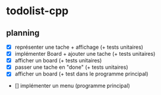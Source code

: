 # todolist-cpp

## planning

- [X] représenter une tache + affichage (+ tests unitaires)
- [X] implémenter Board + ajouter une tache (+ tests unitaires)
- [X] afficher un board (+ tests unitaires)
- [X] passer une tache en "done" (+ tests unitaires)
- [X] afficher un board (+ test dans le programme principal)
- [] implémenter un menu (programme principal)


